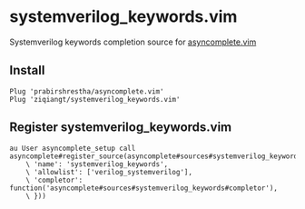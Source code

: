 # systemverilog_keywords.vim

Systemverilog keywords completion source for [asyncomplete.vim](https://github.com/prabirshrestha/asyncomplete.vim)

## Install

```vim
Plug 'prabirshrestha/asyncomplete.vim'
Plug 'ziqiangt/systemverilog_keywords.vim'
```

## Register systemverilog_keywords.vim

```vim
au User asyncomplete_setup call asyncomplete#register_source(asyncomplete#sources#systemverilog_keywords#get_source_options({
    \ 'name': 'systemverilog_keywords',
    \ 'allowlist': ['verilog_systemverilog'],
    \ 'completor': function('asyncomplete#sources#systemverilog_keywords#completor'),
    \ }))
```

